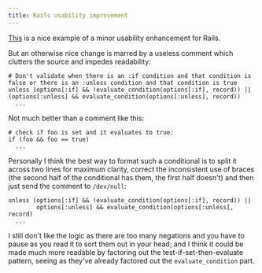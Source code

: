 ```yaml
---
title: Rails usability improvement
---
```


[This](http://dev.rubyonrails.org/changeset/7215%20) is a nice example of a minor usability enhancement for Rails.

But an otherwise nice change is marred by a useless comment which clutters the source and impedes readability:





    # Don't validate when there is an :if condition and that condition is false or there is an :unless condition and that condition is true 
    unless (options[:if] && !evaluate_condition(options[:if], record)) || (options[:unless] && evaluate_condition(options[:unless], record))
      ...

Not much better than a comment like this:

    # check if foo is set and it evaluates to true:
    if (foo && foo == true)
      ...

Personally I think the best way to format such a conditional is to split it across two lines for maximum clarity, correct the inconsistent use of braces (the second half of the conditional has them, the first half doesn't) and then just send the comment to `/dev/null`:

    unless (options[:if] && !evaluate_condition(options[:if], record)) ||
            options[:unless] && evaluate_condition(options[:unless], record)
      ...

I still don't like the logic as there are too many negations and you have to pause as you read it to sort them out in your head; and I think it could be made much more readable by factoring out the test-if-set-then-evaluate pattern, seeing as they've already factored out the `evaluate_condition` part.
